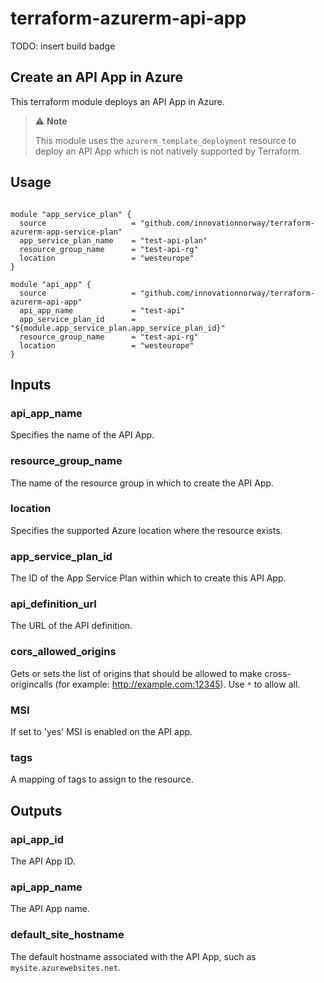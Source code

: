 # terraform-azurerm-api-app

TODO: insert build badge

## Create an API App in Azure

This terraform module deploys an API App in Azure.

> 
> ⚠️ **Note**
>
> This module uses the `azurerm_template_deployment` resource to deploy an API App which is not natively supported by Terraform.
>

## Usage

```hcl

module "app_service_plan" {
  source                   = "github.com/innovationnorway/terraform-azurerm-app-service-plan"
  app_service_plan_name    = "test-api-plan"
  resource_group_name      = "test-api-rg"
  location                 = "westeurope"
}

module "api_app" {
  source                   = "github.com/innovationnorway/terraform-azurerm-api-app"
  api_app_name             = "test-api"
  app_service_plan_id      = "${module.app_service_plan.app_service_plan_id}"
  resource_group_name      = "test-api-rg"
  location                 = "westeurope"
}

```

## Inputs

### api_app_name

Specifies the name of the API App.

### resource_group_name

The name of the resource group in which to create the API App.

### location

Specifies the supported Azure location where the resource exists.

### app_service_plan_id

The ID of the App Service Plan within which to create this API App.

### api_definition_url

The URL of the API definition.

### cors_allowed_origins

Gets or sets the list of origins that should be allowed to make cross-origincalls (for example: http://example.com:12345). Use `*` to allow all.

### MSI

If set to 'yes' MSI is enabled on the API app.

### tags

A mapping of tags to assign to the resource.

## Outputs

### api_app_id

The API App ID.

### api_app_name

The API App name.

### default_site_hostname

The default hostname associated with the API App, such as `mysite.azurewebsites.net`.